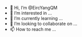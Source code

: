 - 👋 Hi, I’m @EircYangQM
- 👀 I’m interested in ...
- 🌱 I’m currently learning ...
- 💞️ I’m looking to collaborate on ...
- 📫 How to reach me ...

<!---
EircYangQM/EircYangQM is a ✨ special ✨ repository because its `README.md` (this file) appears on your GitHub profile.
You can click the Preview link to take a look at your changes.
--->
